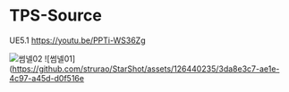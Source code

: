 # TPS-Source
UE5.1
https://youtu.be/PPTi-WS36Zg

![썸넬02](https://github.com/strurao/StarShot/assets/126440235/a916be0f-5e04-4324-bab5-1478fdf5363b)
![썸넬01](https://github.com/strurao/StarShot/assets/126440235/3da8e3c7-ae1e-4c97-a45d-d0f516e
